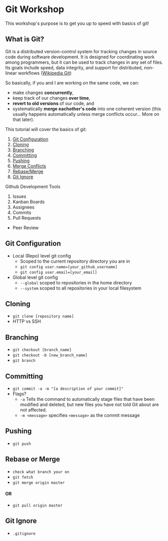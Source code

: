 # Git Workshop
This workshop's purpose is to get you up to speed with basics of git!

## What is Git?
Git is a distributed version-control system for tracking changes in source code during software development. 
It is designed for coordinating work among programmers, but it can be used to track changes in any set of files. 
Its goals include speed, data integrity, and support for distributed, non-linear workflows 
([Wikipedia Git](https://en.wikipedia.org/wiki/Git))

So basically, if you and I are working on the same code, we can:
* make changes **concurrently**,
* keep track of our changes **over time**, 
* **revert to old versions** of our code, and
* systematically **merge eachother's code** into one coherent version (this usually happens automatically unless merge conflicts occur... More on that later).

This tutorial will cover the basics of git:

1. [Git Configuration](#git-configuration)
1. [Cloning](#cloning)
1. [Branching](#branching)
1. [Committing](#committing)
1. [Pushing](#pushing)
1. [Merge Conflicts]()
1. [Rebase/Merge](#rebase-or-merge)
1. [Git Ignore](#git-ignore)

Github Development Tools
1. Issues
1. Kanban Boards
1. Assignees
1. Commits
1. Pull Requests
 * Peer Review

## Git Configuration
* Local (Repo) level git config
  * Scoped to the current repository directory you are in
  * `git config user.name=[your_github_username]`
  * `git config user.email=[your_email]`
* Global level git config
  * `--global` scoped to repositories in the home directory
  * `--system` scoped to all repositories in your local filesystem

## Cloning
* `git clone [repository name]`
* HTTP vs SSH

## Branching
* `git checkout [branch_name]`
* `git checkout -b [new_branch_name]`
* `git branch`

## Committing
* `git commit -a -m "[a description of your commit]"`
* Flags?
  * `-a` Tells the command to automatically stage files that have been modified and deleted, but new files you have not told Git about are not affected.
  * `-m <message>` specifies `<message>` as the commit message

## Pushing
* `git push`

## Rebase or Merge
* `check what branch your on`
* `git fetch`
* `git merge origin master`
#### OR
* `git pull origin master`

## Git Ignore
* `.gitignore`
